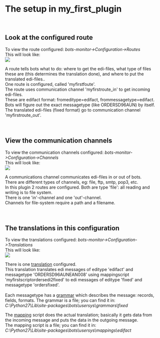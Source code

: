 # The setup in my\_first\_plugin #

<br>
<h2>Look at the configured route</h2>
To view the route configured: <i>bots-monitor->Configuration->Routes</i><br>
This will look like:<br>
<img src='http://wiki.bots.googlecode.com/hg/StartRoutes.png' />

A route tells bots what to do: where to get the edi-files, what type of files these are (this determines the translation done), and where to put the translated edi-files..<br>
One route is configured, called 'myfirstfoute'.<br>
The route uses communication channel 'myfirstroute_in' to get incoming edi-files.<br>
These are edifact format: fromeditype=edifact, frommessagetype=edifact.<br>
Bots will figure out the exact messagetype (like ORDERSD96AUN) by itself.<br>
The translated edi-files (fixed format) go to communication channel 'myfirstroute_out'.<br>
<br>
<br>
<h2>View the communication channels</h2>
To view the communication channels configured: <i>bots-monitor->Configuration->Channels</i><br>
This will look like:<br>
<img src='http://wiki.bots.googlecode.com/hg/StartChannels.png' />

A communications channel communicates edi-files in or out of bots.<br>
There are different types of channels, eg: file, ftp, smtp, pop3, etc.<br>
In this plugin 2 routes are configured. Both are type 'file': all reading and writing is to file system.<br>
There is one 'in'-channel and one 'out'-channel.<br>
Channels for file-system require a path and a filename.<br>
<br>
<br>
<h2>The translations in this configuration</h2>
To view the translations configured: <i>bots-monitor->Configuration->Translations</i><br>
This will look like:<br>
<img src='http://wiki.bots.googlecode.com/hg/StartTranslations.png' />

There is one <a href='TranslationIntroduction.md'>translation</a> configured.<br>
This translation translates edi messages of editype 'edifact' and messagetype 'ORDERSD96AUNEAN008' using mappingscript 'myfirstscriptordersedi2fixed' to edi messages of editype 'fixed' and messagetype 'ordersfixed'.<br>
<br>
Each messagetype has a <a href='GrammarsIntroduction.md'>grammar</a> which describes the message: records, fields, formats. The grammar is a file; you can find it in:<br>
<i>C:\Python27\Lib\site-packages\bots\usersys\grammars\fixed</i><br>

The <a href='MappingIntroduction.md'>mapping</a> script does the actual translation; basically it gets data from the incoming message and puts the data in the outgoing message.<br>
The mapping script is a file; you can find it in:<br>
<i>C:\Python27\Lib\site-packages\bots\usersys\mappings\edifact</i><br>